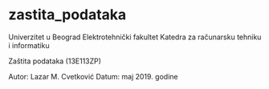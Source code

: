 # zastita_podataka
Univerzitet u Beograd 
Elektrotehnički fakultet
Katedra za računarsku tehniku i informatiku

Zaštita podataka (13E113ZP)

Autor: Lazar M. Cvetković
Datum: maj 2019. godine
